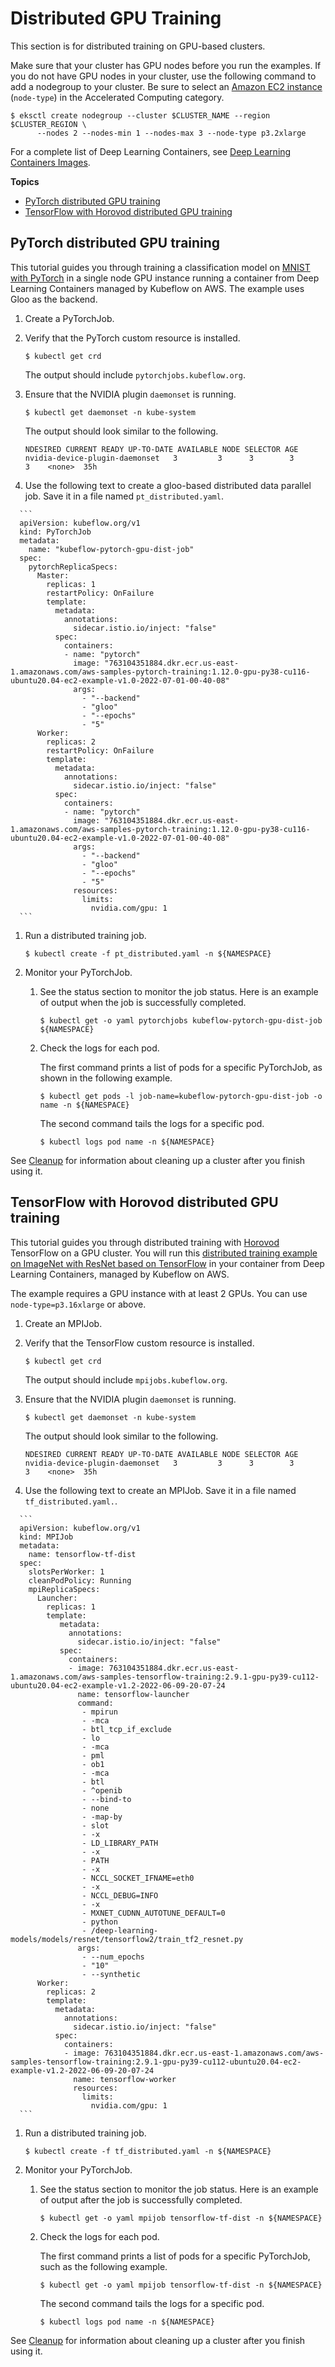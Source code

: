 # Distributed GPU Training<a name="deep-learning-containers-eks-kubeflow-tutorials-distributed-gpu-training"></a>

This section is for distributed training on GPU\-based clusters\. 

Make sure that your cluster has GPU nodes before you run the examples\. If you do not have GPU nodes in your cluster, use the following command to add a nodegroup to your cluster\. Be sure to select an [Amazon EC2 instance](https://aws.amazon.com/ec2/instance-types/) \(`node-type`\) in the Accelerated Computing category\. 

```
$ eksctl create nodegroup --cluster $CLUSTER_NAME --region $CLUSTER_REGION \
      --nodes 2 --nodes-min 1 --nodes-max 3 --node-type p3.2xlarge
```

For a complete list of Deep Learning Containers, see [Deep Learning Containers Images](deep-learning-containers-images.md)\. 

**Topics**
+ [PyTorch distributed GPU training](#deep-learning-containers-eks-kubeflow-tutorials-distributed-gpu-training-pytorch)
+ [TensorFlow with Horovod distributed GPU training](#deep-learning-containers-eks-kubeflow-tutorials-distributed-gpu-training-tf)

## PyTorch distributed GPU training<a name="deep-learning-containers-eks-kubeflow-tutorials-distributed-gpu-training-pytorch"></a>

 This tutorial guides you through training a classification model on [MNIST with PyTorch](https://github.com/kubeflow/training-operator/tree/master/examples/pytorch/mnist) in a single node GPU instance running a container from Deep Learning Containers managed by Kubeflow on AWS\. The example uses Gloo as the backend\.

1.  Create a PyTorchJob\.

   1. Verify that the PyTorch custom resource is installed\.

      ```
      $ kubectl get crd
      ```

      The output should include `pytorchjobs.kubeflow.org`\.

   1. Ensure that the NVIDIA plugin `daemonset` is running\.

      ```
      $ kubectl get daemonset -n kube-system
      ```

      The output should look similar to the following\.

      ```
      NDESIRED CURRENT READY UP-TO-DATE AVAILABLE NODE SELECTOR AGE
      nvidia-device-plugin-daemonset   3         3      3        3        3    <none>  35h
      ```

   1.  Use the following text to create a gloo\-based distributed data parallel job\. Save it in a file named `pt_distributed.yaml`\. 

      ```
      apiVersion: kubeflow.org/v1
      kind: PyTorchJob
      metadata:
        name: "kubeflow-pytorch-gpu-dist-job"
      spec:
        pytorchReplicaSpecs:
          Master:
            replicas: 1
            restartPolicy: OnFailure
            template:
              metadata:
                annotations:
                  sidecar.istio.io/inject: "false"
              spec:
                containers:
                - name: "pytorch"
                  image: "763104351884.dkr.ecr.us-east-1.amazonaws.com/aws-samples-pytorch-training:1.12.0-gpu-py38-cu116-ubuntu20.04-ec2-example-v1.0-2022-07-01-00-40-08"
                  args:
                    - "--backend"
                    - "gloo"
                    - "--epochs"
                    - "5"
          Worker:
            replicas: 2
            restartPolicy: OnFailure
            template:
              metadata:
                annotations:
                  sidecar.istio.io/inject: "false"
              spec:
                containers:
                - name: "pytorch"
                  image: "763104351884.dkr.ecr.us-east-1.amazonaws.com/aws-samples-pytorch-training:1.12.0-gpu-py38-cu116-ubuntu20.04-ec2-example-v1.0-2022-07-01-00-40-08"
                  args:
                    - "--backend"
                    - "gloo"
                    - "--epochs"
                    - "5"
                  resources:
                    limits:
                      nvidia.com/gpu: 1
      ```

   1. Run a distributed training job\.

      ```
      $ kubectl create -f pt_distributed.yaml -n ${NAMESPACE}
      ```

1. Monitor your PyTorchJob\.

   1. See the status section to monitor the job status\. Here is an example of output when the job is successfully completed\.

      ```
      $ kubectl get -o yaml pytorchjobs kubeflow-pytorch-gpu-dist-job ${NAMESPACE} 
      ```

   1. Check the logs for each pod\.

      The first command prints a list of pods for a specific PyTorchJob, as shown in the following example\.

      ```
      $ kubectl get pods -l job-name=kubeflow-pytorch-gpu-dist-job -o name -n ${NAMESPACE}
      ```

       The second command tails the logs for a specific pod\.

      ```
      $ kubectl logs pod name -n ${NAMESPACE}
      ```

See [Cleanup](deep-learning-containers-eks-kubeflow-setup.md#deep-learning-containers-eks-kubeflow-cleanup) for information about cleaning up a cluster after you finish using it\. 

## TensorFlow with Horovod distributed GPU training<a name="deep-learning-containers-eks-kubeflow-tutorials-distributed-gpu-training-tf"></a>

This tutorial guides you through distributed training with [Horovod](https://github.com/horovod/horovod) TensorFlow on a GPU cluster\. You will run this [distributed training example on ImageNet with ResNet based on TensorFlow](https://github.com/aws-samples/deep-learning-models/blob/master/legacy/models/resnet/tensorflow/train_imagenet_resnet_hvd.py) in your container from Deep Learning Containers, managed by Kubeflow on AWS\. 

The example requires a GPU instance with at least 2 GPUs\. You can use `node-type=p3.16xlarge` or above\. 

1.  Create an MPIJob\.

   1. Verify that the TensorFlow custom resource is installed\.

      ```
      $ kubectl get crd
      ```

      The output should include `mpijobs.kubeflow.org`\.

   1. Ensure that the NVIDIA plugin `daemonset` is running\.

      ```
      $ kubectl get daemonset -n kube-system
      ```

      The output should look similar to the following\.

      ```
      NDESIRED CURRENT READY UP-TO-DATE AVAILABLE NODE SELECTOR AGE
      nvidia-device-plugin-daemonset   3         3      3        3        3    <none>  35h
      ```

   1.  Use the following text to create an MPIJob\. Save it in a file named `tf_distributed.yaml.`\. 

      ```
      apiVersion: kubeflow.org/v1
      kind: MPIJob
      metadata:
        name: tensorflow-tf-dist
      spec:
        slotsPerWorker: 1
        cleanPodPolicy: Running
        mpiReplicaSpecs:
          Launcher:
            replicas: 1
            template:
               metadata:
                 annotations:
                   sidecar.istio.io/inject: "false"
               spec:
                 containers:
                 - image: 763104351884.dkr.ecr.us-east-1.amazonaws.com/aws-samples-tensorflow-training:2.9.1-gpu-py39-cu112-ubuntu20.04-ec2-example-v1.2-2022-06-09-20-07-24
                   name: tensorflow-launcher
                   command:
                    - mpirun
                    - -mca
                    - btl_tcp_if_exclude
                    - lo
                    - -mca
                    - pml
                    - ob1
                    - -mca
                    - btl
                    - ^openib
                    - --bind-to
                    - none
                    - -map-by
                    - slot
                    - -x
                    - LD_LIBRARY_PATH
                    - -x
                    - PATH
                    - -x
                    - NCCL_SOCKET_IFNAME=eth0
                    - -x
                    - NCCL_DEBUG=INFO
                    - -x
                    - MXNET_CUDNN_AUTOTUNE_DEFAULT=0
                    - python
                    - /deep-learning-models/models/resnet/tensorflow2/train_tf2_resnet.py
                   args:
                    - --num_epochs
                    - "10"
                    - --synthetic
          Worker:
            replicas: 2
            template:
              metadata:
                annotations:
                  sidecar.istio.io/inject: "false"
              spec:
                containers:
                - image: 763104351884.dkr.ecr.us-east-1.amazonaws.com/aws-samples-tensorflow-training:2.9.1-gpu-py39-cu112-ubuntu20.04-ec2-example-v1.2-2022-06-09-20-07-24
                  name: tensorflow-worker
                  resources:
                    limits:
                      nvidia.com/gpu: 1
      ```

   1. Run a distributed training job\.

      ```
      $ kubectl create -f tf_distributed.yaml -n ${NAMESPACE}
      ```

1. Monitor your PyTorchJob\.

   1. See the status section to monitor the job status\. Here is an example of output after the job is successfully completed\.

      ```
      $ kubectl get -o yaml mpijob tensorflow-tf-dist -n ${NAMESPACE}
      ```

   1. Check the logs for each pod\.

      The first command prints a list of pods for a specific PyTorchJob, such as the following example\.

      ```
      $ kubectl get -o yaml mpijob tensorflow-tf-dist -n ${NAMESPACE}
      ```

       The second command tails the logs for a specific pod\.

      ```
      $ kubectl logs pod name -n ${NAMESPACE}
      ```

See [Cleanup](deep-learning-containers-eks-kubeflow-setup.md#deep-learning-containers-eks-kubeflow-cleanup) for information about cleaning up a cluster after you finish using it\. 